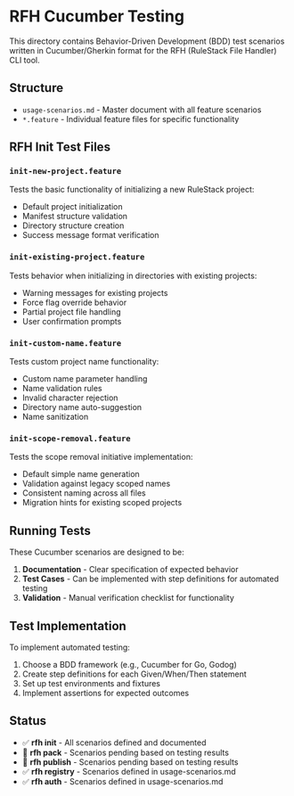 # RFH Cucumber Testing

This directory contains Behavior-Driven Development (BDD) test scenarios written in Cucumber/Gherkin format for the RFH (RuleStack File Handler) CLI tool.

## Structure

- `usage-scenarios.md` - Master document with all feature scenarios
- `*.feature` - Individual feature files for specific functionality

## RFH Init Test Files

### `init-new-project.feature`
Tests the basic functionality of initializing a new RuleStack project:
- Default project initialization
- Manifest structure validation
- Directory structure creation
- Success message format verification

### `init-existing-project.feature` 
Tests behavior when initializing in directories with existing projects:
- Warning messages for existing projects
- Force flag override behavior
- Partial project file handling
- User confirmation prompts

### `init-custom-name.feature`
Tests custom project name functionality:
- Custom name parameter handling
- Name validation rules
- Invalid character rejection
- Directory name auto-suggestion
- Name sanitization

### `init-scope-removal.feature`
Tests the scope removal initiative implementation:
- Default simple name generation
- Validation against legacy scoped names
- Consistent naming across all files
- Migration hints for existing scoped projects

## Running Tests

These Cucumber scenarios are designed to be:
1. **Documentation** - Clear specification of expected behavior
2. **Test Cases** - Can be implemented with step definitions for automated testing
3. **Validation** - Manual verification checklist for functionality

## Test Implementation

To implement automated testing:
1. Choose a BDD framework (e.g., Cucumber for Go, Godog)
2. Create step definitions for each Given/When/Then statement
3. Set up test environments and fixtures
4. Implement assertions for expected outcomes

## Status

- ✅ **rfh init** - All scenarios defined and documented
- 🚧 **rfh pack** - Scenarios pending based on testing results
- 🚧 **rfh publish** - Scenarios pending based on testing results
- ✅ **rfh registry** - Scenarios defined in usage-scenarios.md
- ✅ **rfh auth** - Scenarios defined in usage-scenarios.md